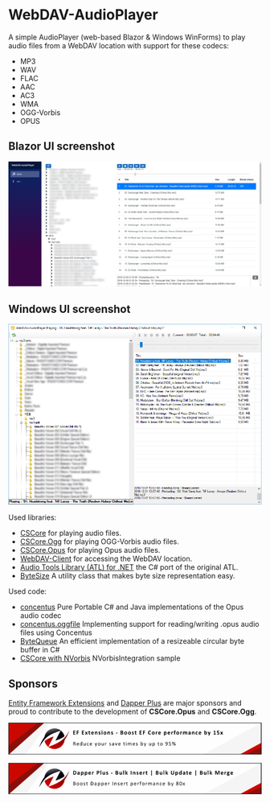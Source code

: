 # WebDAV-AudioPlayer
A simple AudioPlayer (web-based Blazor & Windows WinForms) to play audio files from a WebDAV location with support for these codecs:
* MP3
* WAV
* FLAC
* AAC
* AC3
* WMA
* OGG-Vorbis
* OPUS

## Blazor UI screenshot

![Blazor-WebDAV-AudioPlayer](https://raw.githubusercontent.com/StefH/WebDAV-AudioPlayer/master/resources/blazor-webdav-audioplayer.png "Blazor-WebDAV-AudioPlayer")

## Windows UI screenshot

![WebDAV-AudioPlayer](https://raw.githubusercontent.com/StefH/WebDAV-AudioPlayer/master/resources/WebDAV-AudioPlayer.png "WebDAV-AudioPlayer")

Used libraries:
* [CSCore](https://github.com/filoe/cscore) for playing audio files.
* [CSCore.Ogg](https://github.com/StefH/WebDAV-AudioPlayer) for playing OGG-Vorbis audio files.
* [CSCore.Opus](https://github.com/StefH/WebDAV-AudioPlayer) for playing Opus audio files.
* [WebDAV-Client](https://github.com/StefH/WebDAV-Client) for accessing the WebDAV location.
* [Audio Tools Library (ATL) for .NET](https://github.com/Zeugma440/atldotnet) the C# port of the original ATL.
* [ByteSize](https://github.com/omar/ByteSize) A utility class that makes byte size representation easy.

Used code:
* [concentus](https://github.com/lostromb/concentus) Pure Portable C# and Java implementations of the Opus audio codec
* [concentus.oggfile](https://github.com/lostromb/concentus.oggfile) Implementing support for reading/writing .opus audio files using Concentus
* [ByteQueue](https://github.com/Kelindar/circular-buffer/blob/master/Source/ByteQueue.cs) An efficient implementation of a resizeable circular byte buffer in C#
* [CSCore with NVorbis](https://github.com/filoe/cscore/blob/master/Samples/NVorbisIntegration/Program.cs) NVorbisIntegration sample

## Sponsors

[Entity Framework Extensions](https://entityframework-extensions.net/?utm_source=StefH) and [Dapper Plus](https://dapper-plus.net/?utm_source=StefH) are major sponsors and proud to contribute to the development of **CSCore.Opus** and **CSCore.Ogg**.

[![Entity Framework Extensions](https://raw.githubusercontent.com/StefH/resources/main/sponsor/entity-framework-extensions-sponsor.png)](https://entityframework-extensions.net/bulk-insert?utm_source=StefH)

[![Dapper Plus](https://raw.githubusercontent.com/StefH/resources/main/sponsor/dapper-plus-sponsor.png)](https://dapper-plus.net/bulk-insert?utm_source=StefH)
